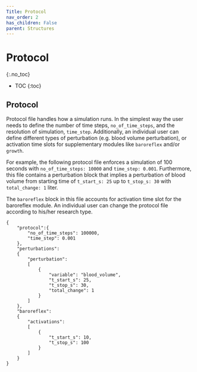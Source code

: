 ```yaml
---
Title: Protocol
nav_order: 2
has_children: False
parent: Structures
---
```

# Protocol
{:.no_toc}

* TOC
{:toc}


## Protocol

Protocol file handles how a simulation runs. In the simplest way the user needs to define the number of time steps, `no_of_time_steps`, and the resolution of simulation, `time_step`. Additionally, an individual user can define different types of perturbation (e.g. blood volume perturbation), or activation time slots for supplementary modules like `baroreflex` and/or `growth`.

For example, the following protocol file enforces a simulation of 100 seconds with `no_of_time_steps: 10000` and `time_step: 0.001`. Furthermore, this file contains a perturbation block that implies a perturbation of blood volume from starting time of `t_start_s: 25` up to `t_stop_s: 30` with `total_change: 1` liter.

The `baroreflex` block in this file accounts for activation time slot for the baroreflex module. An individual user can change the protocol file according to his/her research type.

````
{
    "protocol":{
        "no_of_time_steps": 100000,
        "time_step": 0.001
    },
    "perturbations":
    {
        "perturbation":
        [
            {
                "variable": "blood_volume",
                "t_start_s": 25,
                "t_stop_s": 30,
                "total_change": 1
            }
        ]
    },
    "baroreflex":
    {
        "activations":
        [
            {
                "t_start_s": 10,
                "t_stop_s": 100
            }
        ]
    }
}
````
